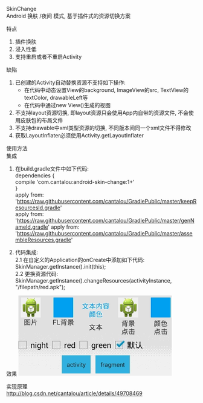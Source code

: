 SkinChange  
Android 换肤 /夜间 模式, 基于插件式的资源切换方案

特点 
1. 插件换肤  
2. 浸入性低  
3. 支持重启或者不重启Activity  

缺陷  
1. 已创建的Activity自动替换资源不支持如下操作:  
   <ul>
     <li> 在代码中动态设置View的background, ImageView的src, TextView的textColor, drawableLeft等</li>
     <li> 在代码中通过new View()生成的视图</li>
   </ul>
2. 不支持layout资源切换, 即layout资源只会使用App内自带的资源文件, 不会使用皮肤包的布局文件  
3. 不支持drawable中xml类型资源的切换, 不同版本间同一个xml文件不得修改  
4. 获取LayoutInflater必须使用Activity.getLayoutInflater  

使用方法  
集成  
1. 在build.gradle文件中如下代码:  
    dependencies {  
        compile 'com.cantalou:android-skin-change:1+'  
    }  
    apply from: 'https://raw.githubusercontent.com/cantalou/GradlePublic/master/keepResourcesId.gradle'  
    apply from: 'https://raw.githubusercontent.com/cantalou/GradlePublic/master/genNameId.gradle'
    apply from: 'https://raw.githubusercontent.com/cantalou/GradlePublic/master/assembleResources.gradle'
    
2. 代码集成:  
2.1 在自定义的Application的onCreate中添加如下代码:  
        SkinManager.getInstance().init(this);  
2.2 更换资源代码:  
        SkinManager.getInstance().changeResources(activityInstance, "/filepath/red.apk");  

效果
![image](https://github.com/cantalou/androidSkinChange/blob/master/jdfw.gif)  

实现原理  
<a href="http://blog.csdn.net/cantalou/article/details/49708469">http://blog.csdn.net/cantalou/article/details/49708469</a>
